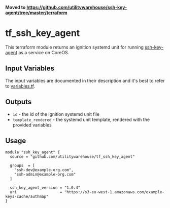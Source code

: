 **Moved to https://github.com/utilitywarehouse/ssh-key-agent/tree/master/terraform**

# tf_ssh_key_agent
This terraform module returns an ignition systemd unit for running [ssh-key-agent](https://github.com/utilitywarehouse/ssh-key-agent)
as a service on CoreOS.

## Input Variables
The input variables are documented in their description and it's best to refer to [variables.tf](variables.tf).

## Outputs
- `id` - the id of the ignition systemd unit file
- `template_rendered` - the systemd unit template, rendered with the provided variables

## Usage
```hcl
module "ssh_key_agent" {
  source = "github.com/utilitywarehouse/tf_ssh_key_agent"

  groups  = [
    "ssh-dev@example-org.com",
    "ssh-admin@example-org.com"
  ]

  ssh_key_agent_version = "1.0.4"
  uri                   = "https://s3-eu-west-1.amazonaws.com/example-keys-cache/authmap"
}
```

